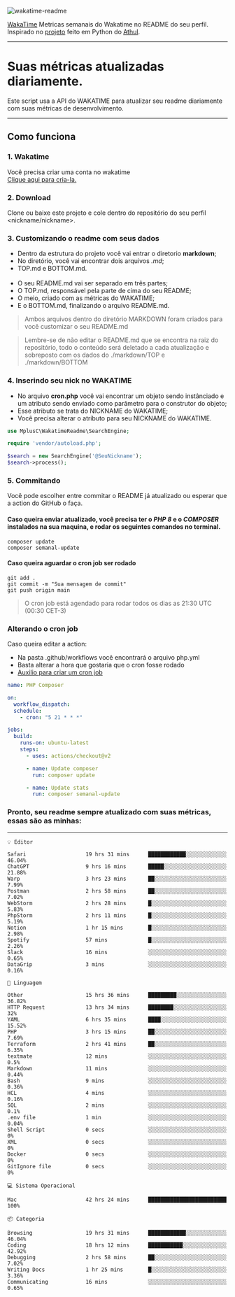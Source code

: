![wakatime-readme](https://socialify.git.ci/bymatheus/wakatime-readme/image?description=1&descriptionEditable=M%C3%A9tricas%20semanais%20do%20Wakatime%20no%20seu%20README%20de%20perfil.&font=KoHo&forks=1&language=1&owner=1&pattern=Signal&stargazers=1&theme=Dark)

[WakaTime](https://wakatime.com) Metricas semanais do Wakatime no README do seu perfil. <br>
Inspirado no [projeto](https://github.com/athul/waka-readme) feito em Python do [Athul](https://github.com/athul).
___

# Suas métricas atualizadas diariamente.
Este script usa a API do WAKATIME para atualizar seu readme diariamente com suas métricas de desenvolvimento.

___

## Como funciona

### 1. Wakatime
Você precisa criar uma conta no wakatime <br>
[Clique aqui para cria-la.](https://wakatime.com) 

### 2. Download
Clone ou baixe este projeto e cole dentro do repositório do seu perfil <nickname/nickname>.

### 3. Customizando o readme com seus dados
- Dentro da estrutura do projeto você vai entrar o diretorio **markdown**;  
- No diretório, você vai encontrar dois arquivos *.md*;
- TOP.md e BOTTOM.md.
<br><br>
- O seu README.md vai ser separado em três partes; 
- O TOP.md, responsável pela parte de cima do seu README;
- O meio, criado com as métricas do WAKATIME;
- E o BOTTOM.md, finalizando o arquivo README.md.<br>

> Ambos arquivos dentro do diretório MARKDOWN foram criados para você customizar o seu README.md

> Lembre-se de não editar o README.md que se encontra na raiz do repositório, todo o conteúdo será deletado a cada atualização e sobreposto com os dados do ./markdown/TOP e ./markdown/BOTTOM

### 4. Inserindo seu nick no WAKATIME
- No arquivo **cron.php** você vai encontrar um objeto sendo instânciado e um atributo sendo enviado como parâmetro para o construtor do objeto;
- Esse atributo se trata do NICKNAME do WAKATIME;
- Você precisa alterar o atributo para seu NICKNAME do WAKATIME.

```php
use MplusC\WakatimeReadme\SearchEngine;

require 'vendor/autoload.php';

$search = new SearchEngine('@SeuNickname');
$search->process();
```

### 5. Commitando
Você pode escolher entre commitar o README já atualizado ou esperar que a action do GitHub o faça. <br>

#### Caso queira enviar atualizado, você precisa ter o *PHP 8* e o *COMPOSER* instalados na sua maquina, e rodar os seguintes comandos no terminal.
```composer
composer update
composer semanal-update 
```

#### Caso queira aguardar o cron job ser rodado 
```git 
git add .
git commit -m "Sua mensagem de commit"
git push origin main
```

>O cron job está agendado para rodar todos os dias as 21:30 UTC (00:30 CET-3) 

### Alterando o cron job
Caso queira editar a action:

- Na pasta .github/workflows você encontrará o arquivo php.yml
- Basta alterar a hora que gostaria que o cron fosse rodado
- [Auxilio para criar um cron job](https://crontab.guru)

```yml
name: PHP Composer

on:
  workflow_dispatch:
  schedule:
    - cron: "5 21 * * *"

jobs:
  build:
    runs-on: ubuntu-latest
    steps:
      - uses: actions/checkout@v2

      - name: Update composer
        run: composer update

      - name: Update stats
        run: composer semanal-update
```

### Pronto, seu readme sempre atualizado com suas métricas, essas são as minhas:

___
```text
💡 Editor

Safari                   19 hrs 31 mins      ████████████░░░░░░░░░░░░░     46.04%
ChatGPT                  9 hrs 16 mins       █████░░░░░░░░░░░░░░░░░░░░     21.88%
Warp                     3 hrs 23 mins       ██░░░░░░░░░░░░░░░░░░░░░░░      7.99%
Postman                  2 hrs 58 mins       ██░░░░░░░░░░░░░░░░░░░░░░░      7.02%
WebStorm                 2 hrs 28 mins       █░░░░░░░░░░░░░░░░░░░░░░░░      5.83%
PhpStorm                 2 hrs 11 mins       █░░░░░░░░░░░░░░░░░░░░░░░░      5.19%
Notion                   1 hr 15 mins        █░░░░░░░░░░░░░░░░░░░░░░░░      2.98%
Spotify                  57 mins             █░░░░░░░░░░░░░░░░░░░░░░░░      2.26%
Slack                    16 mins             ░░░░░░░░░░░░░░░░░░░░░░░░░      0.65%
DataGrip                 3 mins              ░░░░░░░░░░░░░░░░░░░░░░░░░      0.16%
```
```text
💬 Linguagem

Other                    15 hrs 36 mins      █████████░░░░░░░░░░░░░░░░     36.82%
HTTP Request             13 hrs 34 mins      ████████░░░░░░░░░░░░░░░░░        32%
YAML                     6 hrs 35 mins       ████░░░░░░░░░░░░░░░░░░░░░     15.52%
PHP                      3 hrs 15 mins       ██░░░░░░░░░░░░░░░░░░░░░░░      7.69%
Terraform                2 hrs 41 mins       ██░░░░░░░░░░░░░░░░░░░░░░░      6.35%
textmate                 12 mins             ░░░░░░░░░░░░░░░░░░░░░░░░░       0.5%
Markdown                 11 mins             ░░░░░░░░░░░░░░░░░░░░░░░░░      0.44%
Bash                     9 mins              ░░░░░░░░░░░░░░░░░░░░░░░░░      0.36%
HCL                      4 mins              ░░░░░░░░░░░░░░░░░░░░░░░░░      0.16%
SQL                      2 mins              ░░░░░░░░░░░░░░░░░░░░░░░░░       0.1%
.env file                1 min               ░░░░░░░░░░░░░░░░░░░░░░░░░      0.04%
Shell Script             0 secs              ░░░░░░░░░░░░░░░░░░░░░░░░░         0%
XML                      0 secs              ░░░░░░░░░░░░░░░░░░░░░░░░░         0%
Docker                   0 secs              ░░░░░░░░░░░░░░░░░░░░░░░░░         0%
GitIgnore file           0 secs              ░░░░░░░░░░░░░░░░░░░░░░░░░         0%
```
```text
💻 Sistema Operacional

Mac                      42 hrs 24 mins      █████████████████████████       100%
```
```text
📦 Categoria

Browsing                 19 hrs 31 mins      ████████████░░░░░░░░░░░░░     46.04%
Coding                   18 hrs 12 mins      ███████████░░░░░░░░░░░░░░     42.92%
Debugging                2 hrs 58 mins       ██░░░░░░░░░░░░░░░░░░░░░░░      7.02%
Writing Docs             1 hr 25 mins        █░░░░░░░░░░░░░░░░░░░░░░░░      3.36%
Communicating            16 mins             ░░░░░░░░░░░░░░░░░░░░░░░░░      0.65%
```
